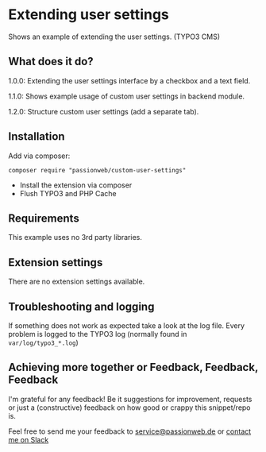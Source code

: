 # Extending user settings

Shows an example of extending the user settings. (TYPO3 CMS)

## What does it do?

1.0.0: Extending the user settings interface by a checkbox and a text field.

1.1.0: Shows example usage of custom user settings in backend module.

1.2.0: Structure custom user settings (add a separate tab).

## Installation

Add via composer:

    composer require "passionweb/custom-user-settings"

* Install the extension via composer
* Flush TYPO3 and PHP Cache

## Requirements

This example uses no 3rd party libraries.

## Extension settings

There are no extension settings available.

## Troubleshooting and logging

If something does not work as expected take a look at the log file.
Every problem is logged to the TYPO3 log (normally found in `var/log/typo3_*.log`)

## Achieving more together or Feedback, Feedback, Feedback

I'm grateful for any feedback! Be it suggestions for improvement, requests or just a (constructive) feedback on how good or crappy this snippet/repo is.

Feel free to send me your feedback to [service@passionweb.de](mailto:service@passionweb.de "Send Feedback") or [contact me on Slack](https://typo3.slack.com/team/U02FG49J4TG "Contact me on Slack")
